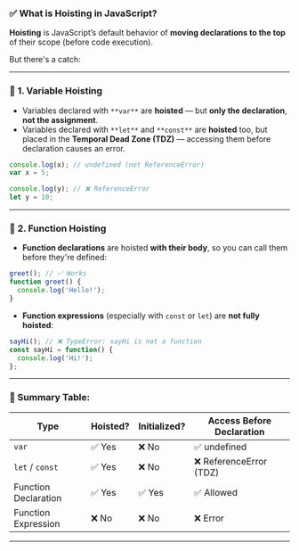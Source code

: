 ### ✅ **What is Hoisting in JavaScript?**

**Hoisting** is JavaScript’s default behavior of **moving declarations to the top** of their scope (before code execution).

But there's a catch:

---

### 🔹 **1. Variable Hoisting**

* Variables declared with `**var**` are **hoisted** — but **only the declaration**, **not the assignment**.
* Variables declared with `**let**` and `**const**` are **hoisted** too, but placed in the **Temporal Dead Zone (TDZ)** — accessing them before declaration causes an error.

```javascript
console.log(x); // undefined (not ReferenceError)
var x = 5;
```

```javascript
console.log(y); // ❌ ReferenceError
let y = 10;
```

---

### 🔹 **2. Function Hoisting**

* **Function declarations** are hoisted **with their body**, so you can call them before they're defined:

```javascript
greet(); // ✅ Works
function greet() {
  console.log('Hello!');
}
```

* **Function expressions** (especially with `const` or `let`) are **not fully hoisted**:

```javascript
sayHi(); // ❌ TypeError: sayHi is not a function
const sayHi = function() {
  console.log('Hi!');
};
```

---

### 🧠 Summary Table:

| Type                 | Hoisted? | Initialized? | Access Before Declaration |
| -------------------- | -------- | ------------ | ------------------------- |
| `var`                | ✅ Yes    | ❌ No         | ✅ undefined               |
| `let` / `const`      | ✅ Yes    | ❌ No         | ❌ ReferenceError (TDZ)    |
| Function Declaration | ✅ Yes    | ✅ Yes        | ✅ Allowed                 |
| Function Expression  | ❌ No     | ❌ No         | ❌ Error                   |

---
